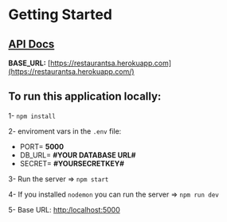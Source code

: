 # Getting Started

## [API Docs](https://documenter.getpostman.com/view/12953888/UVsHT7RZ)

**BASE_URL:**  [https://restaurantsa.herokuapp.com](https://restaurantsa.herokuapp.com/)


## To run this application locally: 

1- `npm install`

2- enviroment vars in the `.env` file: 
- PORT= **5000**
- DB_URL= **#YOUR DATABASE URL#**
- SECRET= **#YOURSECRETKEY#**

3- Run the server => `npm start`

4- If you installed `nodemon` you can run the server => `npm run dev`

5- Base URL: [http:/localhost:5000](http:/localhost:5000/)




